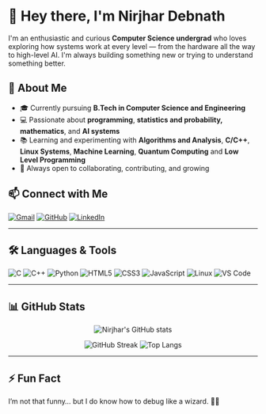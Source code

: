 # 👋 Hey there, I'm Nirjhar Debnath

I'm an enthusiastic and curious **Computer Science undergrad** who loves exploring how systems work at every level — from the hardware all the way to high-level AI. I'm always building something new or trying to understand something better.

## 🧠 About Me
- 🎓 Currently pursuing **B.Tech in Computer Science and Engineering**
- 💻 Passionate about **programming**, **statistics and probability, mathematics**, and **AI systems**
- 📚 Learning and experimenting with **Algorithms and Analysis**, **C/C++**, **Linux Systems**, **Machine Learning**, **Quantum Computing** and **Low Level Programming**
- 🌱 Always open to collaborating, contributing, and growing

## 📫 Connect with Me

[![Gmail](https://img.shields.io/badge/Gmail-D14836?style=for-the-badge&logo=gmail&logoColor=white)](mailto:nirjhardebnath2006@gmail.com)
[![GitHub](https://img.shields.io/badge/GitHub-000?style=for-the-badge&logo=github&logoColor=white)](https://github.com/NirjharDebnath)
[![LinkedIn](https://img.shields.io/badge/LinkedIn-blue?style=for-the-badge&logo=linkedin&logoColor=white)](https://linkedin.com/in/nirjhardebnath-515918331)

---

## 🛠️ Languages & Tools

![C](https://img.shields.io/badge/C-00599C?style=flat&logo=c&logoColor=white)
![C++](https://img.shields.io/badge/C++-00599C?style=flat&logo=c%2B%2B&logoColor=white)
![Python](https://img.shields.io/badge/Python-3776AB?style=flat&logo=python&logoColor=white)
![HTML5](https://img.shields.io/badge/HTML5-E34F26?style=flat&logo=html5&logoColor=white)
![CSS3](https://img.shields.io/badge/CSS3-1572B6?style=flat&logo=css3&logoColor=white)
![JavaScript](https://img.shields.io/badge/JavaScript-F7DF1E?style=flat&logo=javascript&logoColor=black)
![Linux](https://img.shields.io/badge/Linux-FCC624?style=flat&logo=linux&logoColor=black)
![VS Code](https://img.shields.io/badge/VSCode-007ACC?style=flat&logo=visual-studio-code&logoColor=white)

---

## 📊 GitHub Stats

<p align="center">
  <img src="https://github-readme-stats.vercel.app/api?username=NirjharDebnath&show_icons=true&theme=tokyonight" alt="Nirjhar's GitHub stats" />
</p>

<p align="center">
  <img src="https://github-readme-streak-stats.herokuapp.com/?user=NirjharDebnath&theme=tokyonight" alt="GitHub Streak" />
  <img src="https://github-readme-stats.vercel.app/api/top-langs/?username=NirjharDebnath&layout=compact&theme=tokyonight" alt="Top Langs" />
</p>

---

## ⚡ Fun Fact

I’m not that funny… but I do know how to debug like a wizard. 🧙‍♂️

<!---
NirjharDebnath/NirjharDebnath is a ✨ special ✨ repository because its `README.md` (this file) appears on your GitHub profile.
--->
